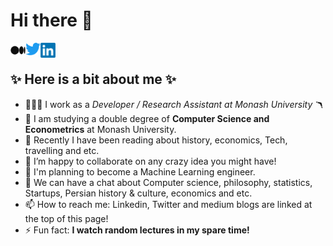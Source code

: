 # Hi there 👋
 
<a href="https://medium.com/@kafaeialireza">
  <img align="left" alt="Ali Kafaei | Medium" width="24px" src="1_psYl0y9DUzZWtHzFJLIvTw.png" />
</a>
<a href="https://twitter.com/kafaeiali">
  <img align="left" width="24px" src="Logo_of_Twitter.svg.png" />
</a>
<a href="https://au.linkedin.com/in/ali-kafaei-0a95641a1">
  <img align="left" alt= "Ali Kafaei | Linkedin" width="24px" src="800px-LinkedIn_logo_initials.png" />
</a>
<br/>


## ✨ Here is a bit about me ✨

- 🧑🏽‍💻 I work as a *Developer / Research Assistant at Monash University* 🪃
- 📖 I am studying a double degree of **Computer Science and Econometrics** at Monash University.
- 🔭 Recently I have been reading about history, economics, Tech, travelling and etc.
- 👯 I’m happy to collaborate on any crazy idea you might have!
- 🤔 I'm planning to become a Machine Learning engineer.
- 💬 We can have a chat about Computer science, philosophy, statistics, Startups, Persian history & culture, economics and etc. 
- 📫 How to reach me: Linkedin, Twitter and medium blogs are linked at the top of this page!
- ⚡ Fun fact: **I watch random lectures in my spare time!**
